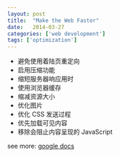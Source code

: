 ```yaml
---
layout: post
title:  "Make the Web Faster"
date:   2014-03-27
categories: ['web development']
tags: ['optimization']
---
```


* 避免使用着陆页重定向
* 启用压缩功能
* 缩短服务器响应用时
* 使用浏览器缓存
* 缩减资源大小
* 优化图片
* 优化 CSS 发送过程
* 优先加载可见内容
* 移除会阻止内容呈现的 JavaScript

see more: [google docs](https://developers.google.com/speed/docs/insights/rules)
